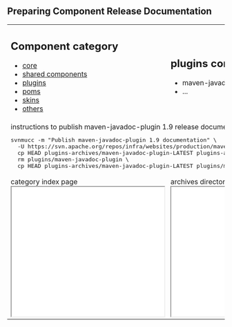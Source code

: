 ## Preparing Component Release Documentation

<!-- TODO add javascript to make this dynamic:
1. select a component category to display index page, archives and list content (sorted by 
2. select a component to update instructions to publish release documentation
--> 

<table>
<tr><td>
<h2>Component category</h2>
<ul>
<li><a href="#core">core</a></li>
<li><a href="#shared">shared components</a></li>
<li><a href="#plugins">plugins</a></li>
<li><a href="#pom">poms</a></li>
<li><a href="#skins">skins</a></li>
<li><a href="#others">others</a></li>
</ul>
 
</td><td>

<h2>plugins content</h2>

<ul>
<li>maven-javadoc-plugin: <a href="/plugins/maven-javadoc-plugin/">current</a> / <a href="/plugins-archives/maven-javadoc-plugin-LATEST/">LATEST</a></li>
<li>...</li>
</ul>
</td></tr>

<tr><td colspan="2">
instructions to publish maven-javadoc-plugin 1.9 release documentation
<pre>svnmucc -m "Publish maven-javadoc-plugin 1.9 documentation" \
  -U https://svn.apache.org/repos/infra/websites/production/maven/components \
  cp HEAD plugins-archives/maven-javadoc-plugin-LATEST plugins-archives/maven-javadoc-plugin-1.9 \
  rm plugins/maven-javadoc-plugin \
  cp HEAD plugins-archives/maven-javadoc-plugin-LATEST plugins/maven-javadoc-plugin</pre>
</td></tr>

<tr><td>category index page<br/>
<iframe src="/plugins/" width="100%" height="300px"></iframe>
</td>
<td>archives directory<br/>
<iframe src="/plugins-archives/?C=M;O=D" width="100%" height="300px"></iframe>
</td>
</tr>
</table>

